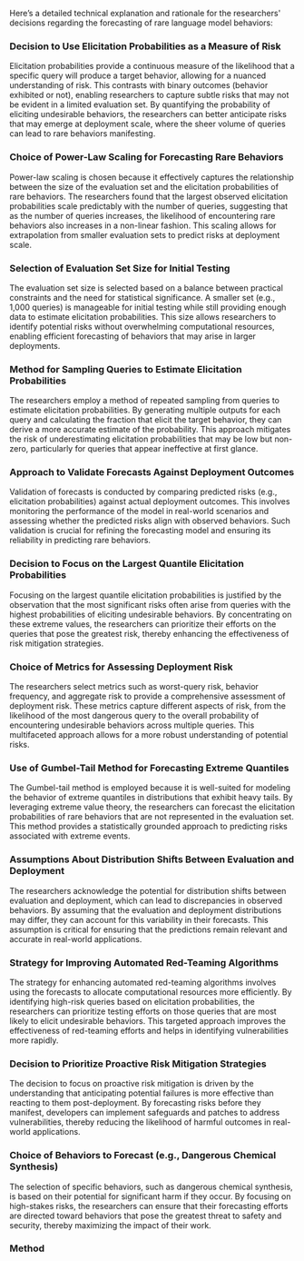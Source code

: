 Here’s a detailed technical explanation and rationale for the researchers' decisions regarding the forecasting of rare language model behaviors:

### Decision to Use Elicitation Probabilities as a Measure of Risk
Elicitation probabilities provide a continuous measure of the likelihood that a specific query will produce a target behavior, allowing for a nuanced understanding of risk. This contrasts with binary outcomes (behavior exhibited or not), enabling researchers to capture subtle risks that may not be evident in a limited evaluation set. By quantifying the probability of eliciting undesirable behaviors, the researchers can better anticipate risks that may emerge at deployment scale, where the sheer volume of queries can lead to rare behaviors manifesting.

### Choice of Power-Law Scaling for Forecasting Rare Behaviors
Power-law scaling is chosen because it effectively captures the relationship between the size of the evaluation set and the elicitation probabilities of rare behaviors. The researchers found that the largest observed elicitation probabilities scale predictably with the number of queries, suggesting that as the number of queries increases, the likelihood of encountering rare behaviors also increases in a non-linear fashion. This scaling allows for extrapolation from smaller evaluation sets to predict risks at deployment scale.

### Selection of Evaluation Set Size for Initial Testing
The evaluation set size is selected based on a balance between practical constraints and the need for statistical significance. A smaller set (e.g., 1,000 queries) is manageable for initial testing while still providing enough data to estimate elicitation probabilities. This size allows researchers to identify potential risks without overwhelming computational resources, enabling efficient forecasting of behaviors that may arise in larger deployments.

### Method for Sampling Queries to Estimate Elicitation Probabilities
The researchers employ a method of repeated sampling from queries to estimate elicitation probabilities. By generating multiple outputs for each query and calculating the fraction that elicit the target behavior, they can derive a more accurate estimate of the probability. This approach mitigates the risk of underestimating elicitation probabilities that may be low but non-zero, particularly for queries that appear ineffective at first glance.

### Approach to Validate Forecasts Against Deployment Outcomes
Validation of forecasts is conducted by comparing predicted risks (e.g., elicitation probabilities) against actual deployment outcomes. This involves monitoring the performance of the model in real-world scenarios and assessing whether the predicted risks align with observed behaviors. Such validation is crucial for refining the forecasting model and ensuring its reliability in predicting rare behaviors.

### Decision to Focus on the Largest Quantile Elicitation Probabilities
Focusing on the largest quantile elicitation probabilities is justified by the observation that the most significant risks often arise from queries with the highest probabilities of eliciting undesirable behaviors. By concentrating on these extreme values, the researchers can prioritize their efforts on the queries that pose the greatest risk, thereby enhancing the effectiveness of risk mitigation strategies.

### Choice of Metrics for Assessing Deployment Risk
The researchers select metrics such as worst-query risk, behavior frequency, and aggregate risk to provide a comprehensive assessment of deployment risk. These metrics capture different aspects of risk, from the likelihood of the most dangerous query to the overall probability of encountering undesirable behaviors across multiple queries. This multifaceted approach allows for a more robust understanding of potential risks.

### Use of Gumbel-Tail Method for Forecasting Extreme Quantiles
The Gumbel-tail method is employed because it is well-suited for modeling the behavior of extreme quantiles in distributions that exhibit heavy tails. By leveraging extreme value theory, the researchers can forecast the elicitation probabilities of rare behaviors that are not represented in the evaluation set. This method provides a statistically grounded approach to predicting risks associated with extreme events.

### Assumptions About Distribution Shifts Between Evaluation and Deployment
The researchers acknowledge the potential for distribution shifts between evaluation and deployment, which can lead to discrepancies in observed behaviors. By assuming that the evaluation and deployment distributions may differ, they can account for this variability in their forecasts. This assumption is critical for ensuring that the predictions remain relevant and accurate in real-world applications.

### Strategy for Improving Automated Red-Teaming Algorithms
The strategy for enhancing automated red-teaming algorithms involves using the forecasts to allocate computational resources more efficiently. By identifying high-risk queries based on elicitation probabilities, the researchers can prioritize testing efforts on those queries that are most likely to elicit undesirable behaviors. This targeted approach improves the effectiveness of red-teaming efforts and helps in identifying vulnerabilities more rapidly.

### Decision to Prioritize Proactive Risk Mitigation Strategies
The decision to focus on proactive risk mitigation is driven by the understanding that anticipating potential failures is more effective than reacting to them post-deployment. By forecasting risks before they manifest, developers can implement safeguards and patches to address vulnerabilities, thereby reducing the likelihood of harmful outcomes in real-world applications.

### Choice of Behaviors to Forecast (e.g., Dangerous Chemical Synthesis)
The selection of specific behaviors, such as dangerous chemical synthesis, is based on their potential for significant harm if they occur. By focusing on high-stakes risks, the researchers can ensure that their forecasting efforts are directed toward behaviors that pose the greatest threat to safety and security, thereby maximizing the impact of their work.

### Method